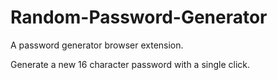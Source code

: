 # Random-Password-Generator

A password generator browser extension.

Generate a new 16 character password with a single click.
